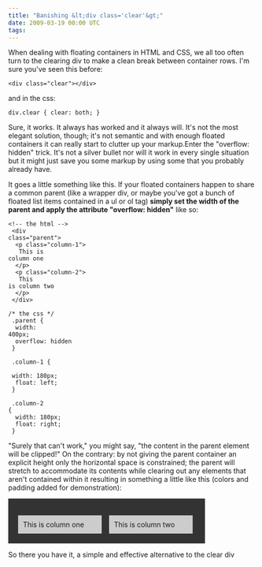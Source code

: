 ```yaml
---
title: "Banishing &lt;div class='clear'&gt;"
date: 2009-03-19 00:00 UTC
tags:
---
```


<p>When dealing with floating containers in HTML and CSS, we all too often turn to the clearing div to make a clean break between container rows.  I'm sure you've seen this before:</p>

<code class="html">&lt;div class=&quot;clear&quot;&gt;&lt;/div&gt;
</code>

<p>and in the css:</p>

<code class="css">div.clear { clear: both; }
</code>

<p>Sure, it works.  It always has worked and it always will.  It's not the most elegant solution, though; it's not semantic and with enough floated containers it can really start to clutter up your markup.Enter the "overflow: hidden" trick. It's not a silver bullet nor will it work in every single situation but it might just save you some markup by using some that you probably already have.</p>

<p>It goes a little something like this. If your floated containers happen to share a common parent (like a wrapper div, or maybe you've got a bunch of floated list items contained in a ul or ol tag) <strong>simply set the width of the parent and apply the attribute "overflow: hidden"</strong> like so: </p>

<code class="html">&lt;!-- the html --&gt;<br />
&lt;div class=&quot;parent&quot;&gt;<br/>
&nbsp;&lt;p class=&quot;column-1&quot;&gt;<br/>
&nbsp;&nbsp;This is column one<br/>
&nbsp;&lt;/p&gt;<br/>
&nbsp;&lt;p class=&quot;column-2&quot;&gt;<br/>
&nbsp;&nbsp;This is column two<br/>
&nbsp;&lt;/p&gt;<br/>
&lt;/div&gt;
</code>

<code class="css">/* the css */<br />
.parent {<br />
&nbsp;width: 400px;<br />
&nbsp;overflow: hidden<br />
}<br />
<br />
.column-1 {<br />
&nbsp;width: 180px;<br />
&nbsp;float: left;<br />
}<br />
<br />
.column-2 {<br />
&nbsp;width: 180px;<br />
&nbsp;float: right;<br />
}
</code>

<p>"Surely that can't work," you might say, "the content in the parent element will be clipped!" On the contrary: by not giving the parent container an explicit height only the horizontal space is constrained; the parent will stretch to accommodate its contents while clearing out any elements that aren't contained within it resulting in something a little like this (colors and padding added for demonstration):</p>

<div style="width: 360px; background-color: #333; padding: 20px; overflow: hidden; margin-bottom: 1em;">
 <p style="width: 150px; float: left; background-color: #ccc; padding: 10px; margin-right: 5px; margin-bottom: 0;">
  This is column one
 </p>
 <p style="width: 150px; float: right; background-color: #ccc; padding: 10px; margin-right: 5px; margin-bottom: 0;">
  This is column two
 </p>
</div>

<p>So there you have it, a simple and effective alternative to the clear div</p>

